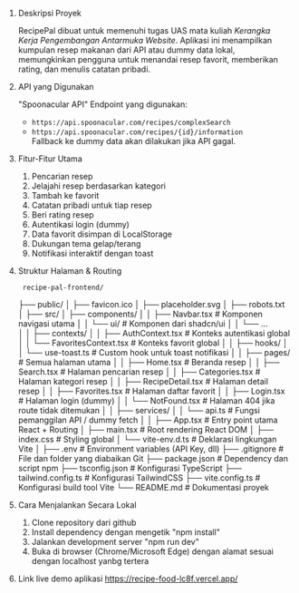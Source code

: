 1. Deskripsi Proyek

    RecipePal dibuat untuk memenuhi tugas UAS mata kuliah *Kerangka Kerja Pengembangan Antarmuka Website*. Aplikasi ini menampilkan kumpulan resep makanan dari API atau dummy data lokal, memungkinkan pengguna untuk menandai resep favorit, memberikan rating, dan menulis catatan pribadi.


2. API yang Digunakan

    "Spoonacular API"
    Endpoint yang digunakan:  
    - `https://api.spoonacular.com/recipes/complexSearch`
    - `https://api.spoonacular.com/recipes/{id}/information`  
    Fallback ke dummy data akan dilakukan jika API gagal.


3. Fitur-Fitur Utama

    1. Pencarian resep
    2. Jelajahi resep berdasarkan kategori
    3. Tambah ke favorit
    4. Catatan pribadi untuk tiap resep
    5. Beri rating resep
    6. Autentikasi login (dummy)
    7. Data favorit disimpan di LocalStorage
    8. Dukungan tema gelap/terang
    9. Notifikasi interaktif dengan toast



4. Struktur Halaman & Routing

        recipe-pal-frontend/
    ├── public/
    │   ├── favicon.ico
    │   ├── placeholder.svg
    │   ├── robots.txt
    │
    ├── src/
    │   ├── components/
    │   │   ├── Navbar.tsx                 # Komponen navigasi utama
    │   │   └── ui/                        # Komponen dari shadcn/ui
    │   │       └── ...                   
    │
    │   ├── contexts/
    │   │   ├── AuthContext.tsx           # Konteks autentikasi global
    │   │   └── FavoritesContext.tsx      # Konteks favorit global
    │
    │   ├── hooks/
    │   │   └── use-toast.ts              # Custom hook untuk toast notifikasi
    │
    │   ├── pages/                        # Semua halaman utama
    │   │   ├── Home.tsx                  # Beranda resep
    │   │   ├── Search.tsx                # Halaman pencarian resep
    │   │   ├── Categories.tsx            # Halaman kategori resep
    │   │   ├── RecipeDetail.tsx          # Halaman detail resep
    │   │   ├── Favorites.tsx             # Halaman daftar favorit
    │   │   ├── Login.tsx                 # Halaman login (dummy)
    │   │   └── NotFound.tsx              # Halaman 404 jika route tidak ditemukan
    │
    │   ├── services/
    │   │   └── api.ts                    # Fungsi pemanggilan API / dummy fetch
    │
    │   ├── App.tsx                       # Entry point utama React + Routing
    │   ├── main.tsx                      # Root rendering React DOM
    │   ├── index.css                     # Styling global
    │   └── vite-env.d.ts                 # Deklarasi lingkungan Vite
    │
    ├── .env                              # Environment variables (API Key, dll)
    ├── .gitignore                        # File dan folder yang diabaikan Git
    ├── package.json                      # Dependency dan script npm
    ├── tsconfig.json                     # Konfigurasi TypeScript
    ├── tailwind.config.ts                # Konfigurasi TailwindCSS
    ├── vite.config.ts                    # Konfigurasi build tool Vite
    └── README.md                         # Dokumentasi proyek


5. Cara Menjalankan Secara Lokal

    1. Clone repository dari github
    2. Install dependency dengan mengetik "npm install"
    3. Jalankan development server "npm run dev"
    4. Buka di browser (Chrome/Microsoft Edge) dengan alamat sesuai dengan localhost yanbg tertera

6. Link live demo aplikasi
   https://recipe-food-lc8f.vercel.app/
